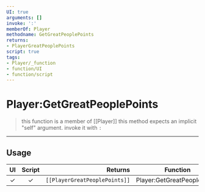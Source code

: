 ```yaml
---
UI: true
arguments: []
invoke: ':'
memberOf: Player
methodname: GetGreatPeoplePoints
returns:
- PlayerGreatPeoplePoints
script: true
tags:
- Player/_function
- function/UI
- function/script
---
```

# Player:GetGreatPeoplePoints
> this function is a member of [[Player]]
> this method expects an implicit "self" argument. invoke it with `:`
-----
## Usage
|  UI | Script | Returns | Function | Arguments |
|:---:|:------:|-------:|:--------:|:---------|
|✓|✓|<code>[[PlayerGreatPeoplePoints]]<code/>|Player:GetGreatPeoplePoints||
